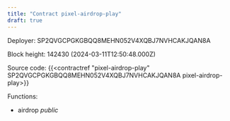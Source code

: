 ```yaml
---
title: "Contract pixel-airdrop-play"
draft: true
---
```

Deployer: SP2QVGCPGKGBQQ8MEHN052V4XQBJ7NVHCAKJQAN8A


 



Block height: 142430 (2024-03-11T12:50:48.000Z)

Source code: {{<contractref "pixel-airdrop-play" SP2QVGCPGKGBQQ8MEHN052V4XQBJ7NVHCAKJQAN8A pixel-airdrop-play>}}

Functions:

* airdrop _public_
